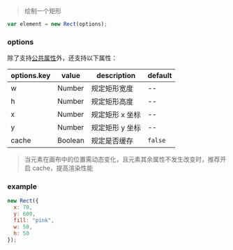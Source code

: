 > 绘制一个矩形

```js
var element = new Rect(options);
```

### options

除了支持[公共属性](../Element.md)外，还支持以下属性：

| options.key   | value  | description     | default |
| ------------- | ------ | --------------- | ------- |
| w             | Number | 规定矩形宽度    | --      |
| h             | Number | 规定矩形高度    | --      |
| x             | Number | 规定矩形 x 坐标 | --      |
| y             | Number | 规定矩形 y 坐标 | --      |
| cache       | Boolean | 规定是否缓存   | `false` |

> 当元素在画布中的位置需动态变化，且元素其余属性不发生改变时，推荐开启 cache，提高渲染性能

### example

```js
new Rect({
  x: 70,
  y: 600,
  fill: "pink",
  w: 50,
  h: 50
});
```
